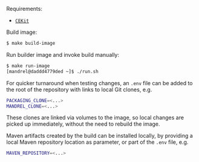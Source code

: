 Requirements:

* [`CEKit`](https://github.com/cekit/cekit)

Build image:

```bash
$ make build-image
```

Run builder image and invoke build manually:

```bash
$ make run-image
[mandrel@daddd4779ded ~]$ ./run.sh
```

For quicker turnaround when testing changes,
an `.env` file can be added to the root of the repository with links to local Git clones, e.g.

```bash
PACKAGING_CLONE=<...>
MANDREL_CLONE=<...>
```

These clones are linked via volumes to the image,
so local changes are picked up immediately,
without the need to rebuild the image.

Maven artifacts created by the build can be installed locally,
by providing a local Maven repository location as parameter,
or part of the `.env` file, e.g.

```bash
MAVEN_REPOSITORY=<...>
```
